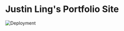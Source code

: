 # Justin Ling's Portfolio Site

![Deployment](https://deploy-badge.vercel.app/vercel/portfolio-gamma-ten-28?logo=&name=site)

